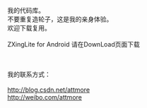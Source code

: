 我的代码库。<br>
不要重复造轮子，这是我的亲身体验。<br>
欢迎下载复用。<br>
<br>
ZXingLite for Android 请在DownLoad页面下载<br>
<br>





<br>
我的联系方式：<br>
<br>
<a href='http://blog.csdn.net/attmore'>http://blog.csdn.net/attmore</a>
<br>
<a href='http://weibo.com/attmore'>http://weibo.com/attmore</a>